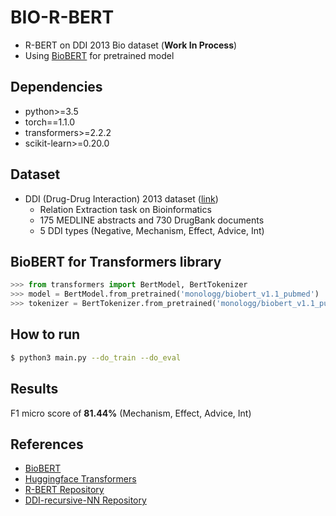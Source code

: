 # BIO-R-BERT

- R-BERT on DDI 2013 Bio dataset (**Work In Process**)
- Using [BioBERT](https://github.com/naver/biobert-pretrained) for pretrained model

## Dependencies

- python>=3.5
- torch==1.1.0
- transformers>=2.2.2
- scikit-learn>=0.20.0

## Dataset

- DDI (Drug-Drug Interaction) 2013 dataset ([link](http://labda.inf.uc3m.es/ddicorpus))
  - Relation Extraction task on Bioinformatics
  - 175 MEDLINE abstracts and 730 DrugBank documents
  - 5 DDI types (Negative, Mechanism, Effect, Advice, Int)

## BioBERT for Transformers library

```python
>>> from transformers import BertModel, BertTokenizer
>>> model = BertModel.from_pretrained('monologg/biobert_v1.1_pubmed')
>>> tokenizer = BertTokenizer.from_pretrained('monologg/biobert_v1.1_pubmed')
```

## How to run

```bash
$ python3 main.py --do_train --do_eval
```

## Results

F1 micro score of **81.44%** (Mechanism, Effect, Advice, Int)

## References

- [BioBERT](https://github.com/naver/biobert-pretrained)
- [Huggingface Transformers](https://github.com/huggingface/transformers)
- [R-BERT Repository](https://github.com/monologg/R-BERT)
- [DDI-recursive-NN Repository](https://github.com/arwhirang/DDI-recursive-NN)
